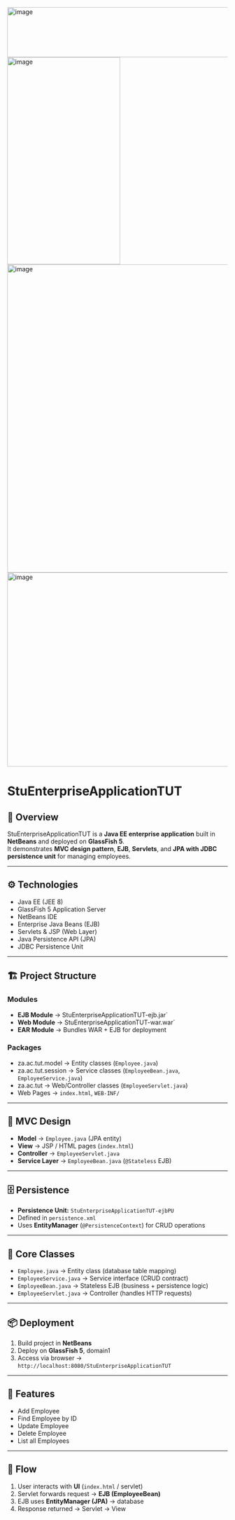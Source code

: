 <img width="635" height="114" alt="image" src="https://github.com/user-attachments/assets/1870fc66-e0a5-4ed6-97c5-500a96cec43c" />
<img width="258" height="473" alt="image" src="https://github.com/user-attachments/assets/ad5bd94b-ccb1-4dbb-939f-5e5527d98e8e" />
<img width="1349" height="703" alt="image" src="https://github.com/user-attachments/assets/adbeaf28-af87-4e11-aa3e-dc55209b7e42" />
<img width="1134" height="443" alt="image" src="https://github.com/user-attachments/assets/a295c565-acd6-4496-8db8-9201efe2d7c9" />


# StuEnterpriseApplicationTUT

## 📌 Overview
StuEnterpriseApplicationTUT is a **Java EE enterprise application** built in **NetBeans** and deployed on **GlassFish 5**.  
It demonstrates **MVC design pattern**, **EJB**, **Servlets**, and **JPA with JDBC persistence unit** for managing employees.

---

## ⚙️ Technologies
- Java EE (JEE 8)  
- GlassFish 5 Application Server  
- NetBeans IDE  
- Enterprise Java Beans (EJB)  
- Servlets & JSP (Web Layer)  
- Java Persistence API (JPA)  
- JDBC Persistence Unit  

---

## 🏗️ Project Structure
### Modules
- **EJB Module** → StuEnterpriseApplicationTUT-ejb.jar`  
- **Web Module** → StuEnterpriseApplicationTUT-war.war`  
- **EAR Module** → Bundles WAR + EJB for deployment  

### Packages
- za.ac.tut.model → Entity classes (`Employee.java`)  
- za.ac.tut.session → Service classes (`EmployeeBean.java`, `EmployeeService.java`)  
- za.ac.tut → Web/Controller classes (`EmployeeServlet.java`)  
- Web Pages → `index.html`, `WEB-INF/`  

---

## 🧩 MVC Design
- **Model** → `Employee.java` (JPA entity)  
- **View** → JSP / HTML pages (`index.html`)  
- **Controller** → `EmployeeServlet.java`  
- **Service Layer** → `EmployeeBean.java` (`@Stateless` EJB)  

---

## 🗄️ Persistence
- **Persistence Unit:** `StuEnterpriseApplicationTUT-ejbPU`  
- Defined in `persistence.xml`  
- Uses **EntityManager** (`@PersistenceContext`) for CRUD operations  

---

## 🔑 Core Classes
- `Employee.java` → Entity class (database table mapping)  
- `EmployeeService.java` → Service interface (CRUD contract)  
- `EmployeeBean.java` → Stateless EJB (business + persistence logic)  
- `EmployeeServlet.java` → Controller (handles HTTP requests)  

---

## 📦 Deployment
1. Build project in **NetBeans**  
2. Deploy on **GlassFish 5**, domain1  
3. Access via browser → `http://localhost:8080/StuEnterpriseApplicationTUT`  

---

## 📝 Features
- Add Employee  
- Find Employee by ID  
- Update Employee  
- Delete Employee  
- List all Employees  

---

## 🚀 Flow
1. User interacts with **UI** (`index.html` / servlet)  
2. Servlet forwards request → **EJB (EmployeeBean)**  
3. EJB uses **EntityManager (JPA)** → database  
4. Response returned → Servlet → View  

